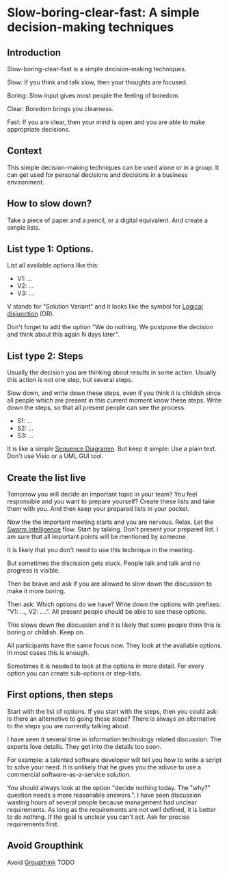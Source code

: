 # Slow-boring-clear-fast: A simple decision-making techniques

## Introduction

Slow-boring-clear-fast is a simple decision-making techniques.

Slow: If you think and talk slow, then your thoughts are focused.

Boring: Slow input gives most people the feeling of boredom.

Clear: Boredom brings you clearness.

Fast: If you are clear, then your mind is open and you are able to make appropriate decisions.

## Context

This simple decision-making techniques can be used alone or in a group. It can get used for personal decisions and decisions
in a business environment.

## How to slow down?

Take a piece of paper and a pencil, or a digital equivalent. And create a simple lists.

## List type 1: Options.

List all available options like this:

 * V1: ...
 * V2: ...
 * V3: ...
 
 V stands for "Solution Variant" and it looks like the symbol for [Logical disjunction](https://en.wikipedia.org/wiki/Logical_disjunction) (OR).
 
 Don't forget to add the option "We do nothing. We postpone the decision and think about this again N days later".
 
 
## List type 2: Steps

Usually the decision you are thinking about results in some action. Usually this action is not one step, but several steps.

Slow down, and write down these steps, even if you think it is childish since all people which are present in this
current moment know these steps. Write down the steps, so that all present people can see the process.

* S1: ...
* S2: ...
* S3: ...

It is like a simple [Sequence Diagramm](https://en.wikipedia.org/wiki/Sequence_diagram). But keep it simple: Use a plain text.
Don't use Visio or a UML GUI tool.

## Create the list **live**

Tomorrow you will decide an important topic in your team? You feel responsible and you want to prepare yourself? Create these
lists and take them with you. And then keep your prepared lists in your pocket.

Now the the important meeting starts and you are nervous. Relax. Let the
[Swarm intelligence](https://en.wikipedia.org/wiki/Swarm_intelligence) flow. Start by talking.
Don't present your prepared list. I am sure that all important points will be mentioned by someone.

It is likely that you don't need to use this technique in the meeting.

But sometimes the discission gets stuck. People talk and talk and no progress is visible.

Then be brave and ask if you are allowed to slow down the discussion to make it more boring.

Then ask: Which options do we have? Write down the options with prefixes: "V1: ..., V2: ....".
All present people should be able to see these options.

This slows down the discussion and it is likely that some people think this is boring or childish. Keep on.

All participants have the same focus now. They look at the available options. In most cases this is enough.

Sometimes it is needed to look at the options in more detail. For every option you can create sub-options or step-lists.

## First options, then steps

Start with the list of options. If you start with the steps, then you could ask: Is there an alternative to going these
steps? There is always an alternative to the steps you are currently talking about.

I have seen it several time in information technology related discussion. The experts love details. They get into the
details too soon.

For example: a talented software developer will tell you how to write a script to solve your need. It is unlikely that he
gives you the adivce to use a commercial software-as-a-service solution.

You should always look at the option "decide nothing today. The "why?" question needs a more reasonable answers.". I have seen discussion wasting hours of several people because management 
had unclear requirements. As long as the requirements are not well defined, it is better to do nothing. 
If the goal is unclear you can't act. Ask for precise requirements first.



## Avoid Groupthink

Avoid [Groupthink](https://en.wikipedia.org/wiki/Groupthink#Prevention) TODO




